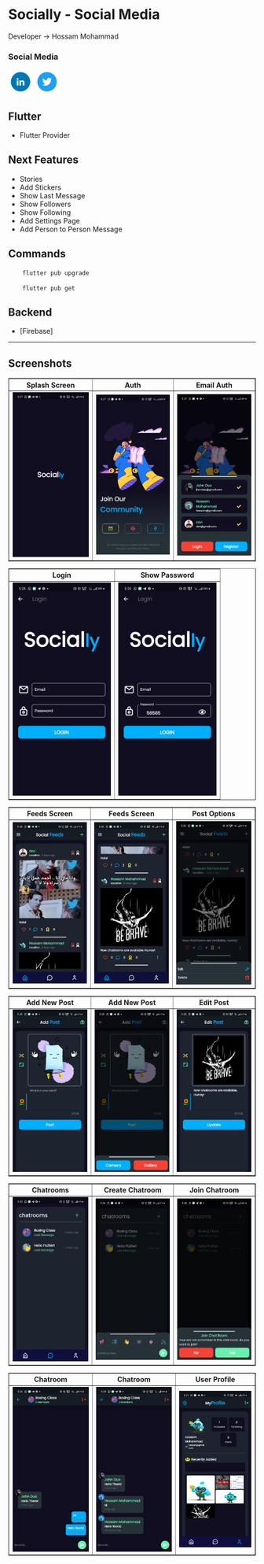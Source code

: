 <!-- 
# socially

A new Flutter project.

## Getting Started

This project is a starting point for a Flutter application.

A few resources to get you started if this is your first Flutter project:

- [Lab: Write your first Flutter app](https://flutter.dev/docs/get-started/codelab)
- [Cookbook: Useful Flutter samples](https://flutter.dev/docs/cookbook)

For help getting started with Flutter, view our
[online documentation](https://flutter.dev/docs), which offers tutorials,
samples, guidance on mobile development, and a full API reference. 

-->

# Socially - Social Media

Developer -> Hossam Mohammad

### Social Media

<a href="https://www.linkedin.com/in/hossam-mohammad-9965791a8/"><img src="https://github.com/aritraroy/social-icons/blob/master/linkedin-icon.png?raw=true" width="50"></a>
<a href="https://twitter.com/hossammo9996"><img src="https://github.com/aritraroy/social-icons/blob/master/twitter-icon.png?raw=true" width="50"></a>

<!-- ### Donate

<a href="https://www.buymeacoffee.com/frave"><img src="https://cdn.buymeacoffee.com/buttons/v2/default-yellow.png" width="200"></a> -->

## Flutter

- Flutter Provider

## Next Features

- Stories
- Add Stickers
- Show Last Message
- Show Followers
- Show Following
- Add Settings Page
- Add Person to Person Message

## Commands

```sh
    flutter pub upgrade
```

```
    flutter pub get
```

## Backend

- [Firebase]

---

## Screenshots

<table border>
    <tr>
        <th style="text-align:center">Splash Screen</th>
        <th style="text-align:center">Auth</th>
        <th style="text-align:center">Email Auth</th>
    </tr>
    <tr>
        <td><img src="./screenshots/splash.jpg" alt="" width="200"></td>
        <td><img src="./screenshots/auth.jpg" alt="" width="200"></td>
        <td><img src="./screenshots/login_user.jpg" alt="" width="200"></td>
    <tr>
</table>

<table border>
    <tr>
        <th style="text-align:center">Login</th>
        <th style="text-align:center">Show Password</th>
<!--         <th style="text-align:center"></th> -->
    </tr>
    <tr>
        <td><img src="./screenshots/login.jpg" alt="" width="200"></td>
        <td><img src="./screenshots/login2.jpg" alt="" width="200"></td>
<!--         <td><img src="./screenshots/account-another-user.png" alt="" width="200"></td> -->
    <tr>
</table>

<table border>
    <tr>
        <th style="text-align:center">Feeds Screen</th>
        <th style="text-align:center">Feeds Screen</th>
        <th style="text-align:center">Post Options</th>
    </tr>
    <tr>
        <td><img src="./screenshots/feed.jpg" alt="" width="200"></td>
        <td><img src="./screenshots/feed2.jpg" alt="" width="200"></td>
        <td><img src="./screenshots/post_options.jpg" alt="" width="200"></td>
    <tr>
</table>

<table border>
    <tr>
        <th style="text-align:center">Add New Post</th>
        <th style="text-align:center">Add New Post</th>
        <th style="text-align:center">Edit Post</th>
    </tr>
    <tr>
        <td><img src="./screenshots/add_post.jpg" alt="" width="200"></td>
        <td><img src="./screenshots/add_post2.jpg" alt="" width="200"></td>
        <td><img src="./screenshots/edit_post.jpg" alt="" width="200"></td>
    <tr>
</table>

<table border>
    <tr>
        <th style="text-align:center">Chatrooms</th>
        <th style="text-align:center">Create Chatroom</th>
        <th style="text-align:center">Join Chatroom</th>
    </tr>
    <tr>
        <td><img src="./screenshots/chatrooms.jpg" alt="" width="200"></td>
        <td><img src="./screenshots/create_chatroom.jpg" alt="" width="200"></td>
        <td><img src="./screenshots/join_chatroom.jpg" alt="" width="200"></td>
    <tr>
</table>

<table border>
    <tr>
        <th style="text-align:center">Chatroom</th>
        <th style="text-align:center">Chatroom</th>
        <th style="text-align:center">User Profile</th>
    </tr>
    <tr>
        <td><img src="./screenshots/chatroom.jpg" alt="" width="200"></td>
        <td><img src="./screenshots/chatroom2.jpg" alt="" width="200"></td>
        <td><img src="./screenshots/user_profile.jpg" alt="" width="200"></td>
    <tr>
</table>

<!-- <table border>
    <tr>
        <th style="text-align:center">Account</th>
        <th style="text-align:center">List Messages</th>
        <th style="text-align:center">Chat</th>
    </tr>
    <tr>
        <td><img src="./screenshots/account.png" alt="" width="200"></td>
        <td><img src="./screenshots/list-messages.png" alt="" width="200"></td>
        <td><img src="./screenshots/chat.png" alt="" width="200"></td>
    <tr>
</table> -->

